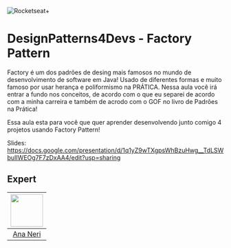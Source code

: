 <img src="https://drive.google.com/uc?id=1XPWLjUo2-j8iGw07ALcxu7oqJ3nkl2Ho" alt="Rocketseat+"/>

# DesignPatterns4Devs - Factory Pattern

Factory é um dos padrões de desing mais famosos no mundo de desenvolvimento de software em Java!
Usado de diferentes formas e muito famoso por usar herança e poliformismo na PRÁTICA.
Nessa aula você irá entrar a fundo nos conceitos, de acordo com o que eu separei de acordo com a minha carreira e também de acrodo com o GOF no livro de Padrões na Prática!

Essa aula esta para você que quer aprender desenvolvendo junto comigo 4 projetos usando Factory Pattern!

Slides: https://docs.google.com/presentation/d/1q1yZ9wTXgpsWhBzuHwg__TdLSWbuIIWEOg7F7zDxAA4/edit?usp=sharing

## Expert
| [<img src="https://avatars.githubusercontent.com/u/42419543?v=4" width="75px;"/>](https://github.com/anabneri) |
| :-: |
|[Ana Neri](https://github.com/anabneri)|# designpatterns4devs-overview-examples
